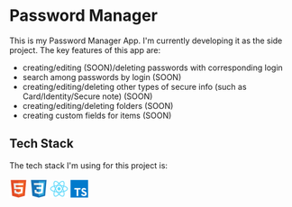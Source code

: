 # Password Manager

This is my Password Manager App. I'm currently developing it as the side project. The key features of this app are:
 - creating/editing (SOON)/deleting passwords with corresponding login
 - search among passwords by login (SOON)
 - creating/editing/deleting other types of secure info (such as Card/Identity/Secure note) (SOON)
 - creating/editing/deleting folders (SOON)
 - creating custom fields for items (SOON)

 ## Tech Stack
 The tech stack I'm using for this project is:
  <br>
  <br>
  <img src="https://github.com/devicons/devicon/blob/master/icons/html5/html5-original.svg" alt="HTML" width="32" height="32">
  <img src="https://github.com/devicons/devicon/blob/master/icons/css3/css3-original.svg" alt="CSS" width="32" height="32">
  <img src="https://github.com/devicons/devicon/blob/master/icons/react/react-original.svg" alt="React" width="32" height="32">
  <img src="https://github.com/devicons/devicon/blob/master/icons/typescript/typescript-original.svg" alt="TypeScript" width="32" height="32">